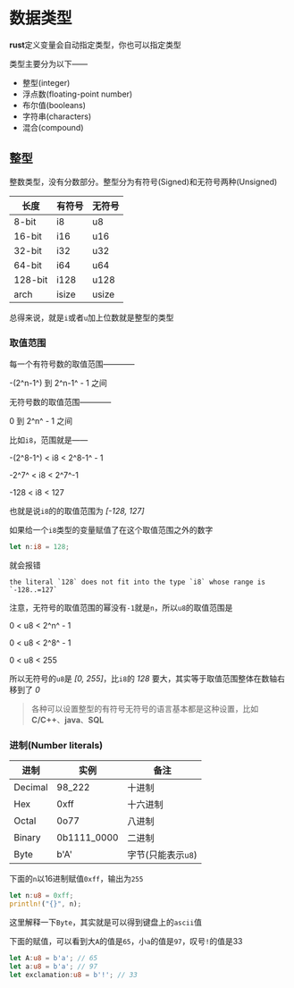 # 数据类型


**rust**定义变量会自动指定类型，你也可以指定类型


类型主要分为以下——
- 整型(integer)
- 浮点数(floating-point number)
- 布尔值(booleans)
- 字符串(characters)
- 混合(compound)


## 整型


整数类型，没有分数部分。整型分为有符号(Signed)和无符号两种(Unsigned)

长度 | 有符号 | 无符号
---|---|---
8-bit | i8 | u8
16-bit | i16 | u16
32-bit | i32 | u32
64-bit | i64 | u64
128-bit | i128 | u128
arch | isize | usize


总得来说，就是`i`或者`u`加上位数就是整型的类型


### 取值范围


每一个有符号数的取值范围————

-(2^n-1^) 到 2^n-1^ - 1 之间


无符号数的取值范围————


0 到 2^n^ - 1 之间


比如`i8`，范围就是——


-(2^8-1^) < i8 < 2^8-1^ - 1


-2^7^ < i8 < 2^7^-1


-128 < i8 < 127


也就是说`i8`的的取值范围为 *[-128, 127]*


如果给一个`i8`类型的变量赋值了在这个取值范围之外的数字


```rust
let n:i8 = 128;
```


就会报错


```
the literal `128` does not fit into the type `i8` whose range is `-128..=127`
```


注意，无符号的取值范围的幂没有`-1`就是`n`，所以`u8`的取值范围是


0 < u8 < 2^n^ - 1


0 < u8 < 2^8^ - 1


0 < u8 < 255


所以无符号的`u8`是 *[0, 255]*，比`i8`的 *128* 要大，其实等于取值范围整体在数轴右移到了 *0*


> 各种可以设置整型的有符号无符号的语言基本都是这种设置，比如**C/C++**、**java**、**SQL**


### 进制(Number literals)


进制 | 实例 | 备注
---|---|---
Decimal |	98_222 | 十进制
Hex | 0xff | 十六进制
Octal | 0o77 | 八进制
Binary | 0b1111_0000 | 二进制
Byte | b'A' | 字节(只能表示`u8`)


下面的`n`以16进制赋值`0xff`，输出为`255`


```rust
let n:u8 = 0xff;
println!("{}", n);
```


这里解释一下`Byte`，其实就是可以得到键盘上的`ascii`值


下面的赋值，可以看到大`A`的值是`65`，小`a`的值是`97`，叹号`!`的值是33


```rust
let A:u8 = b'a'; // 65
let a:u8 = b'a'; // 97
let exclamation:u8 = b'!'; // 33
```